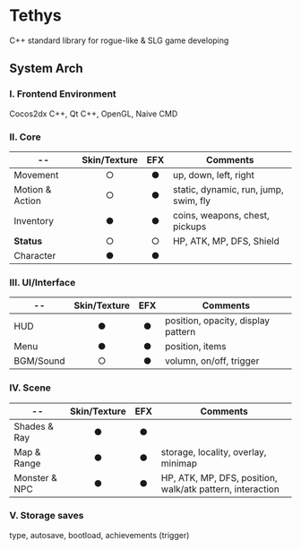 # Tethys
C++ standard library for rogue-like & SLG game developing

## System Arch

### I. Frontend Environment
Cocos2dx C++, Qt C++, OpenGL, Naive CMD

### II. Core
|--|Skin/Texture|EFX|Comments|
|--|:----------:|:-:|--------|
|Movement|○|●|up, down, left, right|
|Motion & Action|○|●|static, dynamic, run, jump, swim, fly|
|Inventory|●|●|coins, weapons, chest, pickups|
|**Status**|○|○|HP, ATK, MP, DFS, Shield|
|Character|●|●||

### III. UI/Interface
|--|Skin/Texture|EFX|Comments|
|--|:----------:|:-:|--------|
|HUD|●|●|position, opacity, display pattern|
|Menu|●|●|position, items|
|BGM/Sound|○|●|volumn, on/off, trigger|

### IV. Scene
|--|Skin/Texture|EFX|Comments|
|--|:----------:|:-:|--------|
|Shades & Ray|●|●|
|Map & Range|●|●|storage, locality, overlay, minimap|
|Monster & NPC|●|●|HP, ATK, MP, DFS, position, walk/atk pattern, interaction|

### V. Storage saves
type, autosave, bootload, achievements (trigger)

